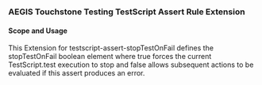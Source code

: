 ### AEGIS Touchstone Testing TestScript Assert Rule Extension


#### Scope and Usage

This Extension for testscript-assert-stopTestOnFail defines the stopTestOnFail boolean element where true forces the current TestScript.test execution to stop and false allows subsequent actions to be evaluated if this assert produces an error.
